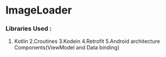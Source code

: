 # ImageLoader


### Libraries Used : 
  1. Kotlin
  2.Croutines
  3.Kodein
  4.Retrofit
  5.Android architecture Components(ViewModel and Data binding)
